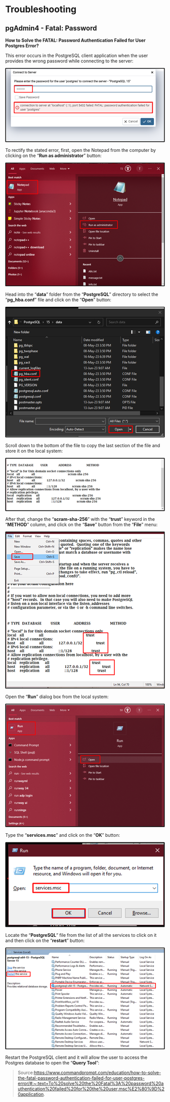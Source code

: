 # Troubleshooting 

## pgAdmin4 - Fatal: Password 

**How to Solve the FATAL: Password Authentication Failed for User Postgres Error?**

This error occurs in the PostgreSQL client application when the user provides the wrong password while connecting to the server:

![img](assets/image_4OZvXkW.width-1200.png)

To rectify the stated error, first, open the Notepad from the computer by clicking on the “**Run as administrator**” button:

![img](assets/image_nfTNLz8.width-1200.png)

Head into the “**data**” folder from the “**PostgreSQL**” directory to select the “**pg_hba.conf**” file and click on the “**Open**” button:

![img](assets/image_BbMSzqu.width-1200.png)

Scroll down to the bottom of the file to copy the last section of the file and store it on the local system:

![img](assets/image_DWOLAZg.width-1200.png)

After that, change the “**scram-sha-256**” with the “**trust**” keyword in the “**METHOD**” column, and click on the “**Save**” button from the “**File**” menu:

![img](assets/image_Otxlvzs.width-1200.png)

Open the “**Run**” dialog box from the local system:

![img](assets/image_DBmaGK0.width-1200.png)

Type the “**services.msc**” and click on the “**OK**” button:

![img](assets/image_Hzhzg61.width-1200.png)

Locate the “**PostgreSQL**” file from the list of all the services to click on it and then click on the “**restart**” button:

![img](assets/image_kYpUk8H.width-1200.png)

Restart the PostgreSQL client and it will allow the user to access the Postgres database to open the “**Query Tool**”:



> Source:https://www.commandprompt.com/education/how-to-solve-the-fatal-password-authentication-failed-for-user-postgres-error/#:~:text=To%20solve%20the%20Fatal%3A%20password%20authentication%20failed%20for%20the%20user,msc%E2%80%9D%20application.